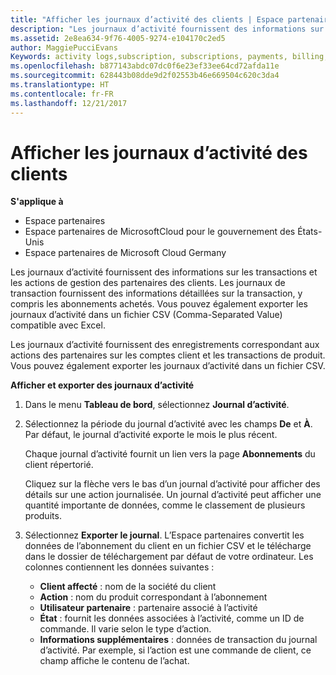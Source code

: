 ```yaml
---
title: "Afficher les journaux d’activité des clients | Espace partenaires"
description: "Les journaux d’activité fournissent des informations sur les transactions et les actions de gestion des partenaires des clients."
ms.assetid: 2e8ea634-9f76-4005-9274-e104170c2ed5
author: MaggiePucciEvans
Keywords: activity logs,subscription, subscriptions, payments, billing, transactions
ms.openlocfilehash: b877143abdc07dc0f6e23ef33ee64cd72afda11e
ms.sourcegitcommit: 628443b08dde9d2f02553b46e669504c620c3da4
ms.translationtype: HT
ms.contentlocale: fr-FR
ms.lasthandoff: 12/21/2017
---
```

# <a name="view-customer-activity-logs"></a>Afficher les journaux d’activité des clients

**S'applique à**

-  Espace partenaires
-  Espace partenaires de MicrosoftCloud pour le gouvernement des États-Unis
-  Espace partenaires de Microsoft Cloud Germany


Les journaux d’activité fournissent des informations sur les transactions et les actions de gestion des partenaires des clients. Les journaux de transaction fournissent des informations détaillées sur la transaction, y compris les abonnements achetés. Vous pouvez également exporter les journaux d’activité dans un fichier CSV (Comma-Separated Value) compatible avec Excel.

Les journaux d’activité fournissent des enregistrements correspondant aux actions des partenaires sur les comptes client et les transactions de produit. Vous pouvez également exporter les journaux d’activité dans un fichier&nbsp;CSV.

**Afficher et exporter des journaux d’activité**

1.  Dans le menu **Tableau de bord**, sélectionnez **Journal d’activité**.
2.  Sélectionnez la période du journal d’activité avec les champs **De** et **À**. Par défaut, le journal d’activité exporte le mois le plus récent.

    Chaque journal d’activité fournit un lien vers la page **Abonnements** du client répertorié.

    Cliquez sur la flèche vers le bas d’un journal d’activité pour afficher des détails sur une action journalisée. Un journal d’activité peut afficher une quantité importante de données, comme le classement de plusieurs produits.

3.  Sélectionnez **Exporter le journal**. L’Espace partenaires convertit les données de l’abonnement du client en un fichier&nbsp;CSV et le télécharge dans le dossier de téléchargement par défaut de votre ordinateur. Les colonnes contiennent les données suivantes&nbsp;:
    -   **Client affecté**&nbsp;: nom de la société du client
    -   **Action**&nbsp;: nom du produit correspondant à l’abonnement
    -   **Utilisateur partenaire**&nbsp;: partenaire associé à l’activité
    -   **État**&nbsp;: fournit les données associées à l’activité, comme un ID de commande. Il varie selon le type d’action.
    -   **Informations supplémentaires**&nbsp;: données de transaction du journal d’activité. Par exemple, si l’action est une commande de client, ce champ affiche le contenu de l’achat.

 

 



